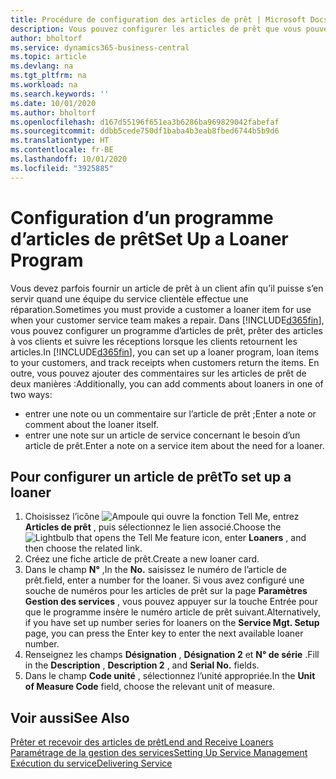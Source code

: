 ```yaml
---
title: Procédure de configuration des articles de prêt | Microsoft Docs
description: Vous pouvez configurer les articles de prêt que vous pouvez prêter aux clients afin de remplacer les articles de service lors de leur maintenance.
author: bholtorf
ms.service: dynamics365-business-central
ms.topic: article
ms.devlang: na
ms.tgt_pltfrm: na
ms.workload: na
ms.search.keywords: ''
ms.date: 10/01/2020
ms.author: bholtorf
ms.openlocfilehash: d167d55196f651ea3b6286ba969829042fabefaf
ms.sourcegitcommit: ddbb5cede750df1baba4b3eab8fbed6744b5b9d6
ms.translationtype: HT
ms.contentlocale: fr-BE
ms.lasthandoff: 10/01/2020
ms.locfileid: "3925885"
---
```

# <a name="set-up-a-loaner-program"></a><span data-ttu-id="d56f3-103">Configuration d’un programme d’articles de prêt</span><span class="sxs-lookup"><span data-stu-id="d56f3-103">Set Up a Loaner Program</span></span>
<span data-ttu-id="d56f3-104">Vous devez parfois fournir un article de prêt à un client afin qu’il puisse s’en servir quand une équipe du service clientèle effectue une réparation.</span><span class="sxs-lookup"><span data-stu-id="d56f3-104">Sometimes you must provide a customer a loaner item for use when your customer service team makes a repair.</span></span> <span data-ttu-id="d56f3-105">Dans [!INCLUDE[d365fin](includes/d365fin_md.md)], vous pouvez configurer un programme d’articles de prêt, prêter des articles à vos clients et suivre les réceptions lorsque les clients retournent les articles.</span><span class="sxs-lookup"><span data-stu-id="d56f3-105">In [!INCLUDE[d365fin](includes/d365fin_md.md)], you can set up a loaner program, loan items to your customers, and track receipts when customers return the items.</span></span> <span data-ttu-id="d56f3-106">En outre, vous pouvez ajouter des commentaires sur les articles de prêt de deux manières :</span><span class="sxs-lookup"><span data-stu-id="d56f3-106">Additionally, you can add comments about loaners in one of two ways:</span></span>  
  
* <span data-ttu-id="d56f3-107">entrer une note ou un commentaire sur l’article de prêt ;</span><span class="sxs-lookup"><span data-stu-id="d56f3-107">Enter a note or comment about the loaner itself.</span></span>  
* <span data-ttu-id="d56f3-108">entrer une note sur un article de service concernant le besoin d’un article de prêt.</span><span class="sxs-lookup"><span data-stu-id="d56f3-108">Enter a note on a service item about the need for a loaner.</span></span>  

## <a name="to-set-up-a-loaner"></a><span data-ttu-id="d56f3-109">Pour configurer un article de prêt</span><span class="sxs-lookup"><span data-stu-id="d56f3-109">To set up a loaner</span></span>  
1. <span data-ttu-id="d56f3-110">Choisissez l’icône ![Ampoule qui ouvre la fonction Tell Me](media/ui-search/search_small.png "Dites-moi ce que vous voulez faire"), entrez **Articles de prêt** , puis sélectionnez le lien associé.</span><span class="sxs-lookup"><span data-stu-id="d56f3-110">Choose the ![Lightbulb that opens the Tell Me feature](media/ui-search/search_small.png "Tell me what you want to do") icon, enter **Loaners** , and then choose the related link.</span></span>  
2. <span data-ttu-id="d56f3-111">Créez une fiche article de prêt.</span><span class="sxs-lookup"><span data-stu-id="d56f3-111">Create a new loaner card.</span></span> 
3. <span data-ttu-id="d56f3-112">Dans le champ **N°** ,</span><span class="sxs-lookup"><span data-stu-id="d56f3-112">In the **No.**</span></span> <span data-ttu-id="d56f3-113">saisissez le numéro de l’article de prêt.</span><span class="sxs-lookup"><span data-stu-id="d56f3-113">field, enter a number for the loaner.</span></span> <span data-ttu-id="d56f3-114">Si vous avez configuré une souche de numéros pour les articles de prêt sur la page **Paramètres Gestion des services** , vous pouvez appuyer sur la touche Entrée pour que le programme insère le numéro article de prêt suivant.</span><span class="sxs-lookup"><span data-stu-id="d56f3-114">Alternatively, if you have set up number series for loaners on the **Service Mgt. Setup** page, you can press the Enter key to enter the next available loaner number.</span></span>  
4. <span data-ttu-id="d56f3-115">Renseignez les champs **Désignation** , **Désignation 2** et **N° de série** .</span><span class="sxs-lookup"><span data-stu-id="d56f3-115">Fill in the **Description** , **Description 2** , and **Serial No.** fields.</span></span>  
5. <span data-ttu-id="d56f3-116">Dans le champ **Code unité** , sélectionnez l’unité appropriée.</span><span class="sxs-lookup"><span data-stu-id="d56f3-116">In the **Unit of Measure Code** field, choose the relevant unit of measure.</span></span>  
  
## <a name="see-also"></a><span data-ttu-id="d56f3-117">Voir aussi</span><span class="sxs-lookup"><span data-stu-id="d56f3-117">See Also</span></span>
[<span data-ttu-id="d56f3-118">Prêter et recevoir des articles de prêt</span><span class="sxs-lookup"><span data-stu-id="d56f3-118">Lend and Receive Loaners</span></span>](service-how-to-lend-receive-loaners.md)  
[<span data-ttu-id="d56f3-119">Paramétrage de la gestion des services</span><span class="sxs-lookup"><span data-stu-id="d56f3-119">Setting Up Service Management</span></span>](service-setup-service.md)  
[<span data-ttu-id="d56f3-120">Exécution du service</span><span class="sxs-lookup"><span data-stu-id="d56f3-120">Delivering Service</span></span>](service-deliver-service.md)  

